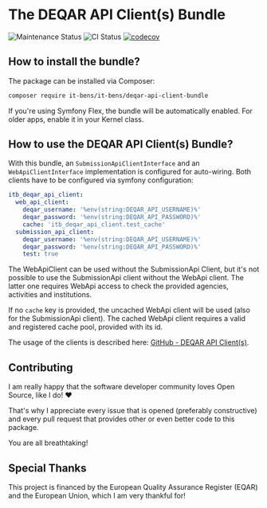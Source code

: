 # The DEQAR API Client(s) Bundle

![Maintenance Status](https://img.shields.io/badge/Maintained%3F-yes-green.svg)
![CI Status](https://github.com/it-bens/deqar-api-client-bundle/actions/workflows/ci.yaml/badge.svg?branch=master)
[![codecov](https://codecov.io/gh/it-bens/deqar-api-client-bundle/branch/master/graph/badge.svg?token=B39XLZT3DL)](https://codecov.io/gh/it-bens/deqar-api-client-bundle)

## How to install the bundle?
The package can be installed via Composer:
```bash
composer require it-bens/it-bens/deqar-api-client-bundle
```
If you're using Symfony Flex, the bundle will be automatically enabled. For older apps, enable it in your Kernel class.

## How to use the DEQAR API Client(s) Bundle?
With this bundle, an `SubmissionApiClientInterface` and an `WebApiClientInterface` implementation is configured for auto-wiring.
Both clients have to be configured via symfony configuration:
```yaml
itb_deqar_api_client:
  web_api_client:
    deqar_username: '%env(string:DEQAR_API_USERNAME)%'
    deqar_password: '%env(string:DEQAR_API_PASSWORD)%'
    cache: 'itb_deqar_api_client.test_cache'
  submission_api_client:
    deqar_username: '%env(string:DEQAR_API_USERNAME)%'
    deqar_password: '%env(string:DEQAR_API_PASSWORD)%'
    test: true
```

The WebApiClient can be used without the SubmissionApi Client, but it's not possible to use the SubmissionApi client
without the WebApi client. The latter one requires WebApi access to check the provided agencies, activities and institutions.

If no `cache` key is provided, the uncached WebApi client will be used (also for the SubmissionApi client).
The cached WebApi client requires a valid and registered cache pool, provided with its id.

The usage of the clients is described here: [GitHub - DEQAR API Client(s)](https://github.com/it-bens/deqar-api-client).

## Contributing
I am really happy that the software developer community loves Open Source, like I do! ♥

That's why I appreciate every issue that is opened (preferably constructive)
and every pull request that provides other or even better code to this package.

You are all breathtaking!

## Special Thanks
This project is financed by the European Quality Assurance Register (EQAR) and the European Union, which I am very thankful for!